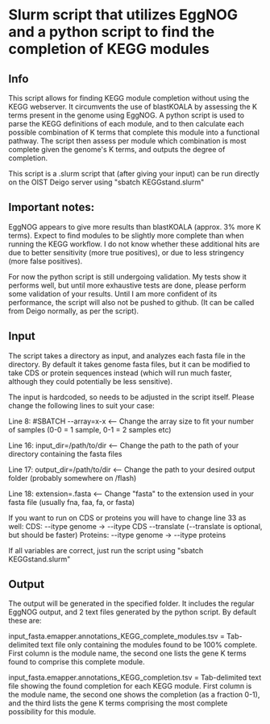 # Slurm script that utilizes EggNOG and a python script to find the completion of KEGG modules
## Info
This script allows for finding KEGG module completion without using the KEGG webserver. It circumvents
the use of blastKOALA by assessing the K terms present in the genome using EggNOG. A python script is used
to parse the KEGG definitions of each module, and to then calculate each possible combination of K terms 
that complete this module into a functional pathway. The script then assess per module which combination 
is most complete given the genome's K terms, and outputs the degree of completion. 

This script is a .slurm script that (after giving your input) can be run directly on the OIST Deigo server 
using "sbatch KEGGstand.slurm"

## Important notes: 
EggNOG appears to give more results than blastKOALA (approx. 3% more K terms). Expect to find modules to be 
slightly more complete than when running the KEGG workflow. I do not know whether these additional hits are 
due to better sensitivity (more true positives), or due to less stringency (more false positives).

For now the python script is still undergoing validation. My tests show it performs well, but until more
exhaustive tests are done, please perform some validation of your results. Until I am more confident of its
performance, the script will also not be pushed to github. (It can be called from Deigo normally, as per the script). 

## Input
The script takes a directory as input, and analyzes each fasta file in the directory. By default it takes genome 
fasta files, but it can be modified to take CDS or protein sequences instead (which will run much faster, although they could
potentially be less sensitive). 

The input is hardcoded, so needs to be adjusted in the script itself.
Please change the following lines to suit your case:

Line 8: #SBATCH --array=x-x <-- Change the array size to fit your number of samples (0-0 = 1 sample, 0-1 = 2 samples etc)

Line 16: input_dir=/path/to/dir <-- Change the path to the path of your directory containing the fasta files

Line 17: output_dir=/path/to/dir <-- Change the path to your desired output folder (probably somewhere on /flash)

Line 18: extension=.fasta <-- Change "fasta" to the extension used in your fasta file (usually fna, faa, fa, or fasta)

If you want to run on CDS or proteins you will have to change line 33 as well:
CDS: --itype genome -> --itype CDS --translate (--translate is optional, but should be faster)
Proteins: --itype genome -> --itype proteins 

If all variables are correct, just run the script using "sbatch KEGGstand.slurm"

## Output
The output will be generated in the specified folder. It includes the regular EggNOG output, and 2 text files generated by 
the python script. By default these are:

input_fasta.emapper.annotations_KEGG_complete_modules.tsv = Tab-delimited text file only containing the modules found to be 
100% complete. First column is the module name, the second one lists the gene K terms found to comprise this complete module. 

input_fasta.emapper.annotations_KEGG_completion.tsv = Tab-delimited text file showing the found completion for each KEGG
module. First column is the module name, the second one shows the completion (as a fraction 0-1), and the third lists the gene 
K terms comprising the most complete possibility for this module. 
